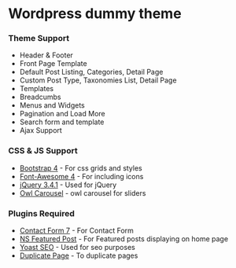 # Wordpress dummy theme

### Theme Support

* Header & Footer
* Front Page Template
* Default Post Listing, Categories, Detail Page
* Custom Post Type, Taxonomies List, Detail Page
* Templates
* Breadcumbs
* Menus and Widgets
* Pagination and Load More
* Search form and template
* Ajax Support

### CSS & JS Support

* [Bootstrap 4](https://getbootstrap.com/docs/4.0/getting-started/download/) - For css grids and styles
* [Font-Awesome 4](https://fontawesome.com/v4.7.0/get-started/) - For including icons
* [jQuery 3.4.1](https://jquery.com/download/) - Used for jQuery
* [Owl Carousel](https://owlcarousel2.github.io/OwlCarousel2/) - owl carousel for sliders



### Plugins Required

* [Contact Form 7](https://wordpress.org/plugins/contact-form-7/) - For Contact Form 
* [NS Featured Post](https://wordpress.org/plugins/ns-featured-posts/) - For Featured posts displaying on home page
* [Yoast SEO](https://wordpress.org/plugins/wordpress-seo/) - Used for seo purposes
* [Duplicate Page](https://wordpress.org/plugins/duplicate-page/) -  To duplicate pages
